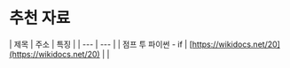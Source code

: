 # 추천 자료

| 제목 | 주소 | 특징 |
| --- | --- |
| 점프 투 파이썬 - if | [https://wikidocs.net/20](https://wikidocs.net/20) |  |

